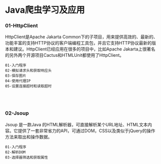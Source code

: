 # Java爬虫学习及应用

### 01-HttpClient
HttpClient是Apache Jakarta Common下的子项目，用来提供高效的、最新的、功能丰富的支持HTTP协议的客户端编程工具包，并且它支持HTTP协议最新的版本和建议。HttpClient已经应用在很多的项目中，比如Apache Jakarta上很著名的另外两个开源项目Cactus和HTMLUnit都使用了HttpClient。
```
01-入门程序
02-模拟请求头和获取响应头
03-保存图片
04-使用代理IP
05-设置连接超时和读取超时
```

<br><br>

### 02-Jsoup
Jsoup 是一款Java 的HTML解析器，可直接解析某个URL地址、HTML文本内容。它提供了一套非常省力的API，可通过DOM，CSS以及类似于jQuery的操作方法来取出和操作数据。
```
01-入门程序
02-解析DOM
03-选择器筛选和获取属性
```
